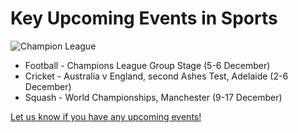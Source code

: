 # Key Upcoming Events in Sports

![Champion League](/blog/articles/upcoming_events_dec17/champions_league.jpg)

- Football - Champions League Group Stage (5-6 December)
- Cricket - Australia v England, second Ashes Test, Adelaide (2-6 December)
- Squash - World Championships, Manchester (9-17 December)

[Let us know if you have any upcoming events!](mailto:team@sportskred.com)
